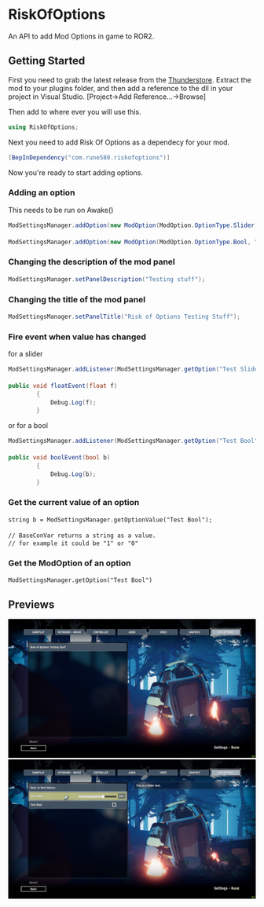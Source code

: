 # RiskOfOptions
An API to add Mod Options in game to ROR2.

## Getting Started
First you need to grab the latest release from the [Thunderstore](https://thunderstore.io/package/Rune48a891aab771429d/Risk_Of_Options/).
Extract the mod to your plugins folder, and then add a reference to the dll in your project in Visual Studio. [Project->Add Reference...->Browse]

Then add to where ever you will use this.
```C#
using RiskOfOptions;
```

Next you need to add Risk Of Options as a dependecy for your mod.
```C#
[BepInDependency("com.rune580.riskofoptions")]
```

Now you're ready to start adding options.

### Adding an option
This needs to be run on Awake()
```C#
ModSettingsManager.addOption(new ModOption(ModOption.OptionType.Slider, "Test Slider", "This is a Slider test."));

ModSettingsManager.addOption(new ModOption(ModOption.OptionType.Bool, "Test Bool", "This is a Bool test."));
```

### Changing the description of the mod panel
```C#
ModSettingsManager.setPanelDescription("Testing stuff");
```

### Changing the title of the mod panel
```C#
ModSettingsManager.setPanelTitle("Risk of Options Testing Stuff");
```

### Fire event when value has changed
for a slider
```C#
ModSettingsManager.addListener(ModSettingsManager.getOption("Test Slider"), new UnityEngine.Events.UnityAction<float>(floatEvent));

public void floatEvent(float f)
        {
            Debug.Log(f);
        }
```
or for a bool
```C#
ModSettingsManager.addListener(ModSettingsManager.getOption("Test Bool"), new UnityEngine.Events.UnityAction<bool>(boolEvent));

public void boolEvent(bool b)
        {
            Debug.Log(b);
        }
```

### Get the current value of an option
```
string b = ModSettingsManager.getOptionValue("Test Bool");

// BaseConVar returns a string as a value.
// for example it could be "1" or "0"

```

### Get the ModOption of an option
```
ModSettingsManager.getOption("Test Bool")
```

## Previews

![Preview 1](/images/example1.jpg)
![Preview 2](/images/example2.jpg)
